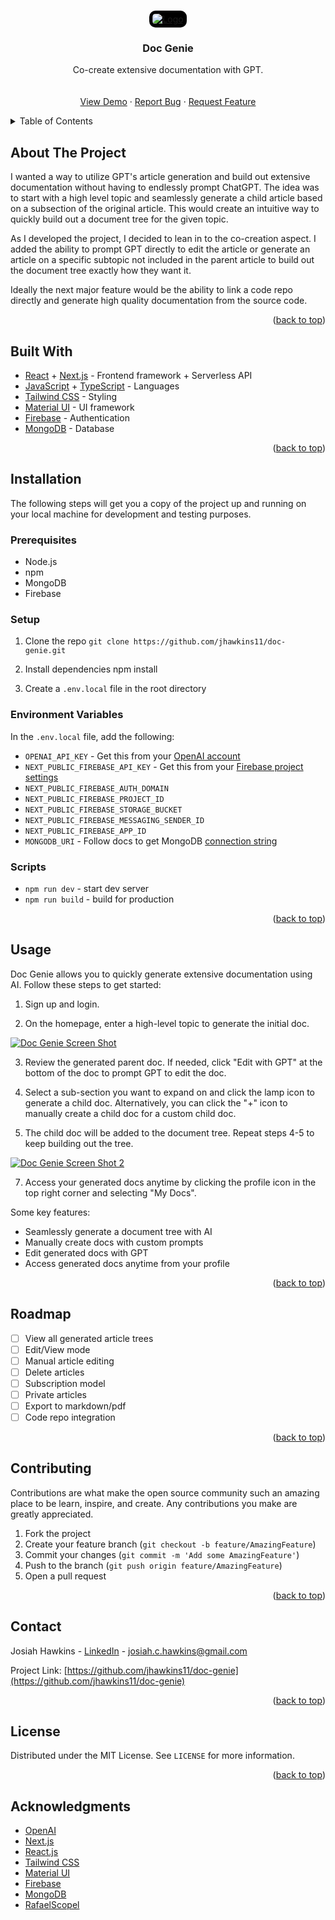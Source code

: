 <a name="readme-top"></a>

<br />
<div align="center">
  <a href="https://github.com/jhawkins11/doc-genie">
    <img src="public/logo.png" alt="Logo" style="background-color: black; padding: 5px; border-radius: 10px;">
  </a>

<h3 align="center">Doc Genie</h3>

  <p align="center">
    Co-create extensive documentation with GPT.
    <br />
    <br />
    <br />
    <a href="https://doc-genie.netlify.app">View Demo</a>
    ·
    <a href="https://github.com/jhawkins11/doc-genie/issues">Report Bug</a>
    ·
    <a href="https://github.com/jhawkins11/doc-genie/issues">Request Feature</a>
  </p>
</div>

<!-- TABLE OF CONTENTS -->
<details>
  <summary>Table of Contents</summary>
  <ol>
    <li>
      <a href="#about-the-project">About The Project</a>
    </li>
    <li>
      <a href="#built-with">Built With</a>
    <li>
      <a href="#installation">Installation</a>
      <ul>
         <li><a href="#prerequisites">Prerequisites</a></li>
         <li><a href="#setup">Setup</a></li>
         <li><a href="#environment-variables">Environment Variables</a></li>
         <li><a href="#scripts">Scripts</a></li>
      </ul>
    </li>
    <li><a href="#usage">Usage</a></li>
    <li>
      <a href="#roadmap">Roadmap</a>
    </li>
    <li><a href="#contributing">Contributing</a></li>
    <li><a href="#contact">Contact</a></li>
    <li>
      <a href="#license">License</a>
    </li>
    <li>
      <a href="#acknowledgments">Acknowledgments</a>
    </li>
  </ol>
</details>

<!-- ABOUT THE PROJECT -->

## About The Project

I wanted a way to utilize GPT's article generation and build out extensive documentation without having to endlessly prompt ChatGPT. The idea was to start with a high level topic and seamlessly generate a child article based on a subsection of the original article. This would create an intuitive way to quickly build out a document tree for the given topic.

As I developed the project, I decided to lean in to the co-creation aspect. I added the ability to prompt GPT directly to edit the article or generate an article on a specific subtopic not included in the parent article to build out the document tree exactly how they want it.

Ideally the next major feature would be the ability to link a code repo directly and generate high quality documentation from the source code.

<p align="right">(<a href="#readme-top">back to top</a>)</p>

## Built With

- [React](https://reactjs.org/) + [Next.js](https://nextjs.org/) - Frontend framework + Serverless API
- [JavaScript](https://www.javascript.com/) + [TypeScript](https://www.typescriptlang.org/) - Languages
- [Tailwind CSS](https://tailwindcss.com/) - Styling
- [Material UI](https://material-ui.com/) - UI framework
- [Firebase](https://firebase.google.com/) - Authentication
- [MongoDB](https://www.mongodb.com/) - Database

<p align="right">(<a href="#readme-top">back to top</a>)</p>

## Installation

The following steps will get you a copy of the project up and running on your local machine for development and testing purposes.

### Prerequisites

- Node.js
- npm
- MongoDB
- Firebase

### Setup

1. Clone the repo
   `git clone https://github.com/jhawkins11/doc-genie.git`

2. Install dependencies
   npm install

3. Create a `.env.local` file in the root directory

### Environment Variables

In the `.env.local` file, add the following:

- `OPENAI_API_KEY` - Get this from your [OpenAI account](https://platform.openai.com/account/api-keys)
- `NEXT_PUBLIC_FIREBASE_API_KEY` - Get this from your [Firebase project settings](https://firebase.google.com/docs/web/setup#config-object)
- `NEXT_PUBLIC_FIREBASE_AUTH_DOMAIN`
- `NEXT_PUBLIC_FIREBASE_PROJECT_ID`
- `NEXT_PUBLIC_FIREBASE_STORAGE_BUCKET`
- `NEXT_PUBLIC_FIREBASE_MESSAGING_SENDER_ID`
- `NEXT_PUBLIC_FIREBASE_APP_ID`
- `MONGODB_URI` - Follow docs to get MongoDB [connection string](https://docs.mongodb.com/guides/server/drivers/)

### Scripts

- `npm run dev` - start dev server
- `npm run build` - build for production
<p align="right">(<a href="#readme-top">back to top</a>)</p>

<!-- USAGE EXAMPLES -->

## Usage

Doc Genie allows you to quickly generate extensive documentation using AI. Follow these steps to get started:

1. Sign up and login.

2. On the homepage, enter a high-level topic to generate the initial doc.

[![Doc Genie Screen Shot][product-screenshot]](https://doc-genie.netlify.app)

3. Review the generated parent doc. If needed, click "Edit with GPT" at the bottom of the doc to prompt GPT to edit the doc.

4. Select a sub-section you want to expand on and click the lamp icon to generate a child doc. Alternatively, you can click the "+" icon to manually create a child doc for a custom child doc.

5. The child doc will be added to the document tree. Repeat steps 4-5 to keep building out the tree.

[![Doc Genie Screen Shot 2][product-screenshot-2]](https://doc-genie.netlify.app)

7. Access your generated docs anytime by clicking the profile icon in the top right corner and selecting "My Docs".

Some key features:

- Seamlessly generate a document tree with AI
- Manually create docs with custom prompts
- Edit generated docs with GPT
- Access generated docs anytime from your profile

<p align="right">(<a href="#readme-top">back to top</a>)</p>

<!-- ROADMAP -->

## Roadmap

- [ ] View all generated article trees
- [ ] Edit/View mode
- [ ] Manual article editing
- [ ] Delete articles
- [ ] Subscription model
- [ ] Private articles
- [ ] Export to markdown/pdf
- [ ] Code repo integration

<p align="right">(<a href="#readme-top">back to top</a>)</p>

<!-- CONTRIBUTING -->

## Contributing

Contributions are what make the open source community such an amazing place to be learn, inspire, and create. Any contributions you make are greatly appreciated.

1. Fork the project
2. Create your feature branch (`git checkout -b feature/AmazingFeature`)
3. Commit your changes (`git commit -m 'Add some AmazingFeature'`)
4. Push to the branch (`git push origin feature/AmazingFeature`)
5. Open a pull request

<p align="right">(<a href="#readme-top">back to top</a>)</p>

## Contact

Josiah Hawkins - [LinkedIn](https://www.linkedin.com/in/josiahhawkins/) - josiah.c.hawkins@gmail.com

Project Link: [https://github.com/jhawkins11/doc-genie](https://github.com/jhawkins11/doc-genie)

<p align="right">(<a href="#readme-top">back to top</a>)</p>

## License

Distributed under the MIT License. See `LICENSE` for more information.

<p align="right">(<a href="#readme-top">back to top</a>)</p>

## Acknowledgments

- [OpenAI](https://openai.com/)
- [Next.js](https://nextjs.org/)
- [React.js](https://reactjs.org/)
- [Tailwind CSS](https://tailwindcss.com/)
- [Material UI](https://material-ui.com/)
- [Firebase](https://firebase.google.com/)
- [MongoDB](https://www.mongodb.com/)
- [RafaelScopel](https://sketchfab.com/RafaelScopel)

[contributors-shield]: https://img.shields.io/github/contributors/jhawkins11/doc-genie.svg?style=for-the-badge
[contributors-url]: https://github.com/jhawkins11/doc-genie/graphs/contributors
[forks-shield]: https://img.shields.io/github/forks/jhawkins11/doc-genie.svg?style=for-the-badge
[forks-url]: https://github.com/jhawkins11/doc-genie/network/members
[stars-shield]: https://img.shields.io/github/stars/jhawkins11/doc-genie.svg?style=for-the-badge
[stars-url]: https://github.com/jhawkins11/doc-genie/stargazers
[issues-shield]: https://img.shields.io/github/issues/jhawkins11/doc-genie.svg?style=for-the-badge
[issues-url]: https://github.com/jhawkins11/doc-genie/issues
[license-shield]: https://img.shields.io/github/license/jhawkins11/doc-genie.svg?style=for-the-badge
[license-url]: https://github.com/jhawkins11/doc-genie/blob/master/LICENSE.txt
[linkedin-shield]: https://img.shields.io/badge/-LinkedIn-black.svg?style=for-the-badge&logo=linkedin&colorB=555
[linkedin-url]: https://linkedin.com/in/josiahhawkins
[product-screenshot]: public/screenshot-1.png
[product-screenshot-2]: public/screenshot-2.png
[Next.js]: https://img.shields.io/badge/next.js-000000?style=for-the-badge&logo=nextdotjs&logoColor=white
[Next-url]: https://nextjs.org/
[React.js]: https://img.shields.io/badge/React-20232A?style=for-the-badge&logo=react&logoColor=61DAFB
[React-url]: https://reactjs.org/
[Vue.js]: https://img.shields.io/badge/Vue.js-35495E?style=for-the-badge&logo=vuedotjs&logoColor=4FC08D
[Vue-url]: https://vuejs.org/
[Angular.io]: https://img.shields.io/badge/Angular-DD0031?style=for-the-badge&logo=angular&logoColor=white
[Angular-url]: https://angular.io/
[Svelte.dev]: https://img.shields.io/badge/Svelte-4A4A55?style=for-the-badge&logo=svelte&logoColor=FF3E00
[Svelte-url]: https://svelte.dev/
[Laravel.com]: https://img.shields.io/badge/Laravel-FF2D20?style=for-the-badge&logo=laravel&logoColor=white
[Laravel-url]: https://laravel.com
[Bootstrap.com]: https://img.shields.io/badge/Bootstrap-563D7C?style=for-the-badge&logo=bootstrap&logoColor=white
[Bootstrap-url]: https://getbootstrap.com
[JQuery.com]: https://img.shields.io/badge/jQuery-0769AD?style=for-the-badge&logo=jquery&logoColor=white
[JQuery-url]: https://jquery.com
